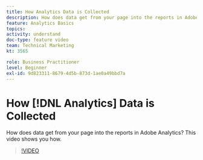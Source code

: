 ```yaml
---
title: How Analytics Data is Collected
description: How does data get from your page into the reports in Adobe Analytics? This video shows you how.
feature: Analytics Basics
topics: 
activity: understand
doc-type: feature video
team: Technical Marketing
kt: 3565

role: Business Practitioner
level: Beginner
exl-id: 9d823311-8679-4d5b-873d-1ae0a49bbd7a
---
```

# How [!DNL Analytics] Data is Collected

How does data get from your page into the reports in Adobe Analytics? This video shows you how.

>[!VIDEO](https://video.tv.adobe.com/v/28768/?quality=12)
